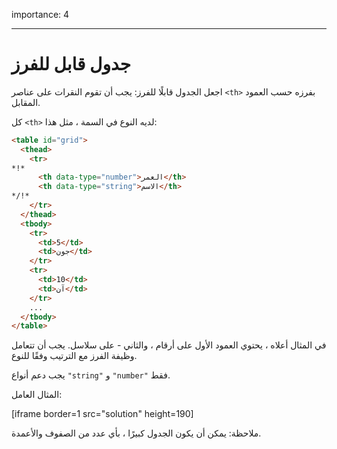 importance: 4

---

# جدول قابل للفرز

اجعل الجدول قابلًا للفرز: يجب أن تقوم النقرات على عناصر `<th>` بفرزه حسب العمود المقابل.

كل `<th>` لديه النوع في السمة ، مثل هذا:

```html
<table id="grid">
  <thead>
    <tr>
*!*
      <th data-type="number">العمر</th>
      <th data-type="string">الاسم</th>
*/!*
    </tr>
  </thead>
  <tbody>
    <tr>
      <td>5</td>
      <td>جون</td>
    </tr>
    <tr>
      <td>10</td>
      <td>آن</td>
    </tr>
    ...
  </tbody>
</table>
```

في المثال أعلاه ، يحتوي العمود الأول على أرقام ، والثاني - على سلاسل. يجب أن تتعامل وظيفة الفرز مع الترتيب وفقًا للنوع.

يجب دعم أنواع `"string"` و `"number"` فقط.

المثال العامل:

[iframe border=1 src="solution" height=190]

ملاحظة: يمكن أن يكون الجدول كبيرًا ، بأي عدد من الصفوف والأعمدة.
